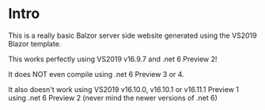 # Intro
This is a really basic Balzor server side website generated using the VS2019 Blazor template.

This works perfectly using VS2019 v16.9.7 and .net 6 Preview 2!

It does NOT even compile using .net 6 Preview 3 or 4.

It also doesn't work using VS2019 v16.10.0, v16.10.1 or v16.11.1 Preview 1 using .net 6 Preview 2 (never mind the newer versions of .net 6)
